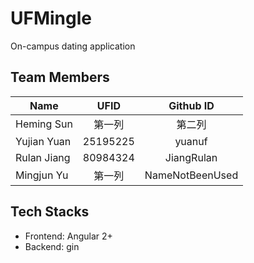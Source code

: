 # UFMingle
On-campus dating application

## Team Members
| Name      | UFID     | Github ID     |
| ---------- | :-----------:  | :-----------: |
| Heming Sun  | 第一列     | 第二列     |
| Yujian Yuan | 25195225  | yuanuf     |
| Rulan Jiang | 80984324     | JiangRulan     |
| Mingjun Yu  | 第一列     | NameNotBeenUsed|

## Tech Stacks
* Frontend: Angular 2+
* Backend: gin
